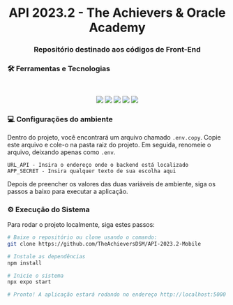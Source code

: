 
<h1 align="center">API 2023.2 - The Achievers & Oracle Academy </h1>
<h3 align="center">Repositório destinado aos códigos de Front-End</h2>

### :hammer_and_wrench: Ferramentas e Tecnologias  </h3>
<br id="inicio">
 
<p align="center">
  <img src="https://img.shields.io/badge/Figma-23121011?style=for-the-badge&logo=figma&logoColor=000000&color=CED4DA"/>
  <img src="https://img.shields.io/badge/react_native-23121011?style=for-the-badge&logo=react&logoColor=000000&color=CED4DA"/> 
  <img src="https://img.shields.io/badge/Expo-23121011?style=for-the-badge&logo=expo&logoColor=000000&color=CED4DA" /> 
  <img src="https://img.shields.io/badge/TypeScript-23121011?style=for-the-badge&logo=typescript&logoColor=000000&color=CED4DA"/> 
  <img src="https://img.shields.io/badge/Styled_Components-23121011?style=for-the-badge&logo=styled-components&logoColor=000000&color=CED4DA" /> 
</p>


### 💻 Configurações do ambiente

Dentro do projeto, você encontrará um arquivo chamado `.env.copy`. Copie este arquivo e cole-o na pasta raiz do projeto. Em seguida, renomeie o arquivo, deixando apenas como `.env`.

```env
URL_API - Insira o endereço onde o backend está localizado
APP_SECRET - Insira qualquer texto de sua escolha aqui
```

Depois de preencher os valores das duas variáveis de ambiente, siga os passos a baixo para executar a aplicação.
 
### ⚙️ Execução do Sistema</h3>
<p>Para rodar o projeto localmente, siga estes passos:</p>

```bash
# Baixe o repositório ou clone usando o comando:
git clone https://github.com/TheAchieversDSM/API-2023.2-Mobile

# Instale as dependências
npm install

# Inicie o sistema
npx expo start

# Pronto! A aplicação estará rodando no endereço http://localhost:5000
```
